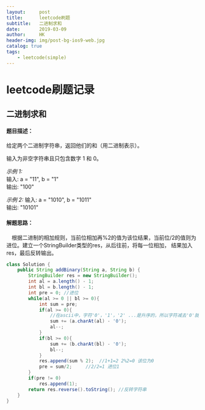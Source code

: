 ```yaml
---
layout:     post
title:      leetcode刷题
subtitle:   二进制求和
date:       2019-03-09
author:     HK
header-img: img/post-bg-ios9-web.jpg
catalog: true
tags:
    - leetcode(simple)
---
```

# leetcode刷题记录
## 二进制求和

#### 题目描述：
给定两个二进制字符串，返回他们的和（用二进制表示）。

输入为非空字符串且只包含数字 1 和 0。

*示例 1:*<br>
输入: a = "11", b = "1"<br>
输出: "100"<br>

*示例 2:*
输入: a = "1010", b = "1011"<br>
输出: "10101"<br>

#### 解题思路：
　根据二进制的相加规则，当前位相加再%2的值为该位结果，当前位/2的值则为进位。建立一个StringBuilder类型的res，从后往前，将每一位相加，
结果加入res，最后反转输出。
```java
class Solution {
    public String addBinary(String a, String b) {
        StringBuilder res = new StringBuilder();
        int al = a.length() - 1;
        int bl = b.length() - 1;
        int pre = 0; //进位
        while(al >= 0 || bl >= 0){
            int sum = pre;
            if(al >= 0){
                //在ascii中，字符'0'，'1'，'2' ...是升序的，所以字符减去'0'就是差值，也就是int本身
                sum += (a.charAt(al) - '0');
                al--;
            }
            if(bl >= 0){
                sum += (b.charAt(bl) - '0');
                bl--;
            }
            res.append(sum % 2);  //1+1=2 2%2=0 该位为0
            pre = sum/2;     //2/2=1 进位1
        }
        if(pre != 0)
            res.append(1);
        return res.reverse().toString(); //反转字符串
    }
}
```

